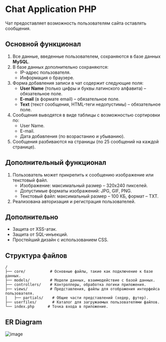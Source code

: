 # Chat Application PHP
Чат предоставляет возможность пользователям сайта оставлять сообщения. 

## Основной функционал

1. Все данные, введенные пользователем, сохраняются в базе данных **MySQL**.
2. В базе данных дополнительно сохраняются:
   - IP-адрес пользователя.
   - Информация о браузере.
3. Форма добавления записи в чат содержит следующие поля:
   - **User Name** (только цифры и буквы латинского алфавита) – обязательное поле.
   - **E-mail** (в формате email) – обязательное поле.
   - **Text** (текст сообщения, HTML-теги недопустимы) – обязательное поле.
4. Сообщения выводятся в виде таблицы с возможностью сортировки по:
   - User Name.
   - E-mail.
   - Дата добавления (по возрастанию и убыванию).
5. Сообщения разбиваются на страницы (по 25 сообщений на каждой странице).

## Дополнительный функционал

1. Пользователь может прикрепить к сообщению изображение или текстовый файл.
   - Изображение: максимальный размер – 320x240 пикселей.
   - Допустимые форматы изображений: JPG, GIF, PNG.
   - Текстовый файл: максимальный размер – 100 КБ, формат – TXT.
2. Реализована авторизация и регистрация пользователей.

## Дополнительно

- Защита от XSS-атак.
- Защита от SQL-инъекций.
- Простейший дизайн с использованием CSS.

## Структура файлов

```plaintext
/
├── core/           # Основные файлы, такие как подключение к базе данных.
├── models/         # Модели данных, взаимодействие с базой данных.
├── controllers/    # Контроллеры, обработка логики приложения.
├── views/          # Представления, файлы для отображения интерфейса пользователя.
|   ├── partials/    # Общие части представлений (хедер, футер).
├── userfiles/       # Каталог для загружаемых пользователями файлов.
└── index.php      # Точка входа в приложение.
```
## ER Diagram
![image](https://github.com/user-attachments/assets/65b5237d-3741-4410-bd40-cea4fcae0b07)


